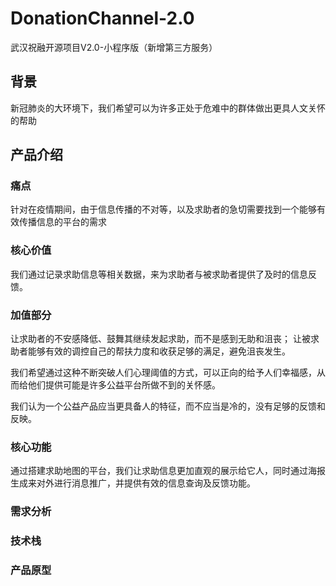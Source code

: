 # DonationChannel-2.0
武汉祝融开源项目V2.0-小程序版（新增第三方服务）

## 背景
新冠肺炎的大环境下，我们希望可以为许多正处于危难中的群体做出更具人文关怀的帮助

## 产品介绍

### 痛点
针对在疫情期间，由于信息传播的不对等，以及求助者的急切需要找到一个能够有效传播信息的平台的需求

### 核心价值
我们通过记录求助信息等相关数据，来为求助者与被求助者提供了及时的信息反馈。

### 加值部分
让求助者的不安感降低、鼓舞其继续发起求助，而不是感到无助和沮丧；
让被求助者能够有效的调控自己的帮扶力度和收获足够的满足，避免沮丧发生。

我们希望通过这种不断突破人们心理阈值的方式，可以正向的给予人们幸福感，从而给他们提供可能是许多公益平台所做不到的关怀感。

我们认为一个公益产品应当更具备人的特征，而不应当是冷的，没有足够的反馈和反映。
### 核心功能

通过搭建求助地图的平台，我们让求助信息更加直观的展示给它人，同时通过海报生成来对外进行消息推广，并提供有效的信息查询及反馈功能。

### 需求分析

### 技术栈

### 产品原型
